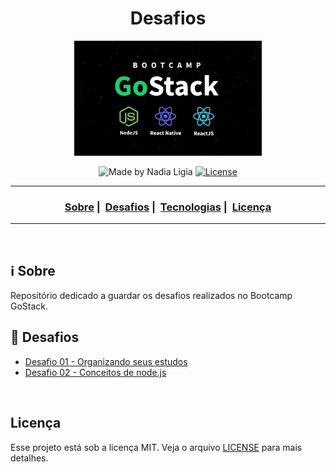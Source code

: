 <h1 align="center">Desafios</h1>
<p align="center">
  <img src="assets/logo.jpg" width="300" heigth="300">
</p>


<p align="center">
  <img alt="Made by Nadia Ligia" src="https://img.shields.io/badge/made%20by-Nadia%20Ligia-informational">
  
  <a href="license.md">
  <img alt="License" src="https://img.shields.io/badge/License-MIT-informational">
  </a>
</p>

___

<h3 align="center">
  <a href="#information_source-sobre">Sobre</a>&nbsp;|&nbsp;
  <a href="#book-desafios">Desafios</a>&nbsp;|&nbsp;
  <a href="#rocket-tecnologias-frameworks-dependencias">Tecnologias</a>&nbsp;|&nbsp;
  <a href="#licença">Licença</a>
</h3>

___

<br>

## :information_source: Sobre

Repositório dedicado a guardar os desafios realizados no Bootcamp GoStack.

## :book: Desafios

- [Desafio 01 - Organizando seus estudos](https://www.notion.so/Cronogramas-7ba697deb179460094e4b6a213e044e3)
- [Desafio 02 - Conceitos de node.js](https://github.com/nlnadialigia/desafio-conceitos-node.git)

<br>

## Licença 

Esse projeto está sob a licença MIT. Veja o arquivo [LICENSE](LICENSE) para mais detalhes.
